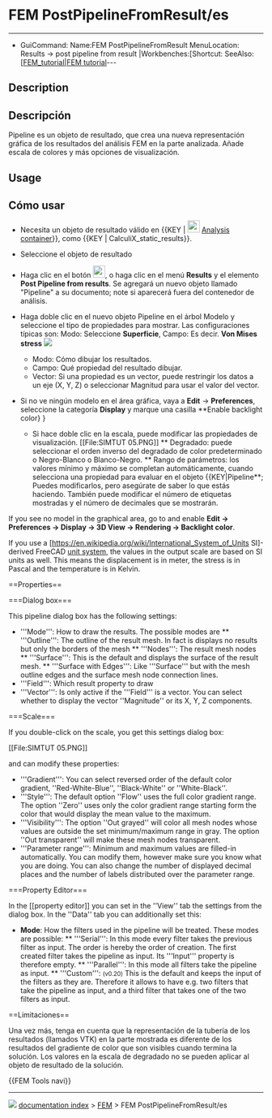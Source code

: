 # FEM PostPipelineFromResult/es
---
- GuiCommand:   Name:FEM PostPipelineFromResult   MenuLocation: Results → post pipeline from result   |Workbenches:[Shortcut:   SeeAlso:[[FEM_tutorial|FEM tutorial](FEM_Workbench___FEM]].md)---


</div>

## Description


<div class="mw-translate-fuzzy">

## Descripción

Pipeline es un objeto de resultado, que crea una nueva representación gráfica de los resultados del análisis FEM en la parte analizada. Añade escala de colores y más opciones de visualización.


</div>

## Usage


<div class="mw-translate-fuzzy">

## Cómo usar 

-   Necesita un objeto de resultado válido en {{KEY | <img src="images/_FEM_Analysis.png_" width= 24px> [Analysis container](FEM_Analysis/es.md)}}, como {{KEY | CalculiX_static_results}}.
-   Seleccione el objeto de resultado
-   Haga clic en el botón <img alt="" src=images/_FEM_PostPipelineFromResult.png  style="width:24px;">, o haga clic en el menú **Results** y el elemento **Post Pipeline from results**. Se agregará un nuevo objeto llamado \"Pipeline\" a su documento; note si aparecerá fuera del contenedor de análisis.
-   Haga doble clic en el nuevo objeto Pipeline en el árbol Modelo y seleccione el tipo de propiedades para mostrar. Las configuraciones típicas son: Modo: Seleccione **Superficie**, Campo: Es decir. **Von Mises stress** ![](images/_Pipeline.PNG )
    -   Modo: Cómo dibujar los resultados.
    -   Campo: Qué propiedad del resultado dibujar.
    -   Vector: Si una propiedad es un vector, puede restringir los datos a un eje (X, Y, Z) o seleccionar Magnitud para usar el valor del vector.
-   Si no ve ningún modelo en el área gráfica, vaya a **Edit** → **Preferences**, seleccione la categoría **Display** y marque una casilla **Enable backlight color} }
    * Si hace doble clic en la escala, puede modificar las propiedades de visualización.
    [[File:SIMTUT 05.PNG]]
    ** Degradado: puede seleccionar el orden inverso del degradado de color predeterminado o Negro-Blanco o Blanco-Negro.
    ** Rango de parámetros: los valores mínimo y máximo se completan automáticamente, cuando selecciona una propiedad para evaluar en el objeto {{KEY|Pipeline**; Puedes modificarlos, pero asegúrate de saber lo que estás haciendo. También puede modificar el número de etiquetas mostradas y el número de decimales que se mostrarán.
    </div>

    If you see no model in the graphical area, go to and enable **Edit → Preferences → Display → 3D View → Rendering → Backlight color**.

    If you use a [https://en.wikipedia.org/wiki/International_System_of_Units SI]-derived FreeCAD [unit system](Preferences_Editor#Units.md), the values in the output scale are based on SI units as well. This means the displacement is in meter, the stress is in Pascal and the temperature is in Kelvin.

    ==Properties==

    ===Dialog box===

    This pipeline dialog box  has the following settings:
    * '''Mode''': How to draw the results. The possible modes are
    ** '''Outline''': The outline of the result mesh. In fact is displays no results but only the borders of the mesh
    ** '''Nodes''': The result mesh nodes
    ** '''Surface''': This is the default and displays the surface of the result mesh.
    ** '''Surface with Edges''': Like '''Surface''' but with the mesh outline edges and the surface mesh node connection lines.
    * '''Field''': Which result property to draw
    * '''Vector''': Is only active if the '''Field''' is a vector. You can select whether to display the vector ''Magnitude'' or its X, Y, Z components.

    ===Scale===

    If you double-click on the scale, you get this settings dialog box:

    [[File:SIMTUT 05.PNG]]

    and can modify these properties:
    * '''Gradient''': You can select reversed order of the default color gradient, ''Red-White-Blue'', ''Black-White'' or ''White-Black''.
    * '''Style''': The default option ''Flow'' uses the full color gradient range. The option ''Zero'' uses only the color gradient range starting form the color that would display the mean value to the maximum.
    * '''Visibility''': The option ''Out grayed'' will color all mesh nodes whose values are outside the set minimum/maximum range in gray. The option ''Out transparent'' will make these mesh nodes transparent.
    * '''Parameter range''': Minimum and maximum values are filled-in automatically. You can modify them, however make sure you know what you are doing. You can also change the number of displayed decimal places and the number of labels distributed over the parameter range.

    ===Property Editor===

    In the [[property editor]] you can set in the ''View'' tab the settings from the dialog box. In the ''Data'' tab you can additionally set this:
    * **Mode**: How the filters used in the pipeline will be treated. These modes are possible:
    ** '''Serial''': In this mode every filter takes the previous filter as input. The order is hereby the order of creation. The first created filter takes the pipeline as input. Its '''Input''' property is therefore empty.
    ** '''Parallel''': In this mode all filters take the pipeline as input.
    ** '''Custom''': <small>(v0.20)</small>  This is the default and keeps the input of the filters as they are. Therefore it allows to have e.g. two filters that take the pipeline as input, and a third filter that takes one of the two filters as input.

    ==Limitaciones==

    <div class="mw-translate-fuzzy">
    Una vez más, tenga en cuenta que la representación de la tubería de los resultados (llamados VTK) en la parte mostrada es diferente de los resultados del gradiente de color que son visibles cuando termina la solución. Los valores en la escala de degradado no se pueden aplicar al objeto de resultado de la solución.
    </div>


    

    {{FEM Tools navi}}



---
![](images/Right_arrow.png) [documentation index](../README.md) > [FEM](Category_FEM.md) > FEM PostPipelineFromResult/es

